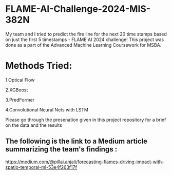 # FLAME-AI-Challenge-2024-MIS-382N
My team and I tried to predict the fire line for the next 20 time stamps based on just the first 5 timestamps - FLAME AI 2024 challenge! This project was done as a part of the Advanced Machine Learning Coursework for MSBA.

# Methods Tried:
1.Optical Flow

2.XGBoost

3.PredFormer

4.Convolutional Neural Nets with LSTM 


Please go through the presenation given in this project repository for a brief on the data and the results 

## The following is the link to a Medium article summarizing the team's findings :
https://medium.com/@pillai.anjali/forecasting-flames-driving-impact-with-spatio-temporal-ml-53e4f263f17f
